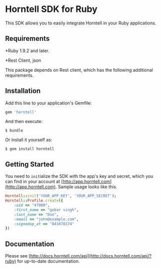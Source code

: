 Horntell SDK for Ruby
====================

This SDK allows you to easily integrate Horntell in your Ruby applications.

## Requirements

*Ruby 1.9.2 and later.

*Rest Client, json

This package depends on Rest client, which has the following additional requirements.

## Installation

Add this line to your application's Gemfile:

```ruby
gem 'horntell'
```

And then execute:

    $ bundle

Or install it yourself as:

    $ gem install horntell

## Getting Started

You need to `init`ialize the SDK with the app's key and secret, which you can find in your account at [http://app.horntell.com](http://app.horntell.com). Sample usage looks like this.

```ruby
Horntell::init('YOUR_APP_KEY', 'YOUR_APP_SECRET');
Horntell::Profile.create({
	:uid => "47000",
	:first_name => "gobar singh",
	:last_name => "Doe",
	:email => "john@example.com",
	:signedup_at => "843478374"
})

```

## Documentation

Please see [http://docs.horntell.com/api](http://docs.horntell.com/api/?ruby) for up-to-date documentation.
